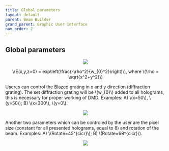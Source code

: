 ```yaml
---
title: Global parameters
layout: default
parent: Beam Builder
grand_parent: Graphic User Interface
nav_order: 2
---
```

## [](#header-2)Global parameters
<script id="MathJax-script" async src="https://cdn.jsdelivr.net/npm/mathjax@3/es5/tex-mml-chtml.js"></script>
<p align="center">
  <img src="/BCAA_tutorial/assets/images/Global_parameters.png">
</p>
<p align="center">
\(E(x,y,z=0) = exp\left(\frac{-\rho^2}{w_{0}^2}\right)\), where \(\rho = \sqrt{x^2+y^2}\)
<p>
Useres can control the Blazed grating in x and y direction (diffraction grating). The set diffraction grating will be \(w_{0}\) added to all holograms, this is necessary for proper working of DMD. Examples: A) \(x=50\), \(y=50\); B) \(x=300\), \(y=0\).
<p align="center">
  <img src="/BCAA_tutorial/assets/images/Blazed_grating_example.png">
</p>
Another two parameters which can be controled by the user are the pixel size (constant for all presented holograms, equal to 8) and rotation of the beam.  Examples: A) \(Rotate=45^{cicr}\); B) \(Rotate=68^{cicr}\).
<p align="center">
  <img src="/BCAA_tutorial/assets/images/Rotate_example.png">
</p>


